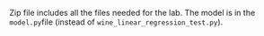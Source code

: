 Zip file includes all the files needed for the lab. The model is in the `model.py`file (instead of `wine_linear_regression_test.py`).
